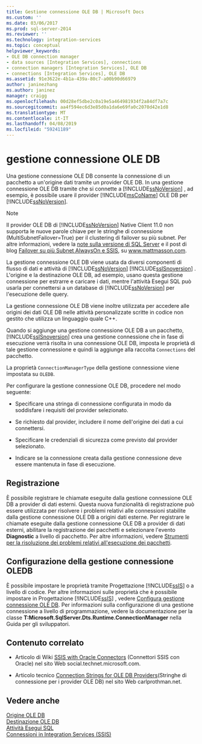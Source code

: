 ```yaml
---
title: Gestione connessione OLE DB | Microsoft Docs
ms.custom: ''
ms.date: 03/06/2017
ms.prod: sql-server-2014
ms.reviewer: ''
ms.technology: integration-services
ms.topic: conceptual
helpviewer_keywords:
- OLE DB connection manager
- data sources [Integration Services], connections
- connection managers [Integration Services], OLE DB
- connections [Integration Services], OLE DB
ms.assetid: 91e3622e-4b1a-439a-80c7-a00b90d66979
author: janinezhang
ms.author: janinez
manager: craigg
ms.openlocfilehash: 00d28ef5dbe2c0a19e5a464981934f2a84df7a7c
ms.sourcegitcommit: aa4f594ec6d3e85d0a1da6e69fa0c2070d42e1d8
ms.translationtype: MT
ms.contentlocale: it-IT
ms.lasthandoff: 04/08/2019
ms.locfileid: "59241189"
---
```

# <a name="ole-db-connection-manager"></a>gestione connessione OLE DB
  Una gestione connessione OLE DB consente la connessione di un pacchetto a un'origine dati tramite un provider OLE DB. In una gestione connessione OLE DB tramite che si connette a [!INCLUDE[ssNoVersion](../../includes/ssnoversion-md.md)] , ad esempio, è possibile usare il provider [!INCLUDE[msCoName](../../includes/msconame-md.md)] OLE DB per [!INCLUDE[ssNoVersion](../../includes/ssnoversion-md.md)].  
  
> [!NOTE]
>  Il provider OLE DB di [!INCLUDE[ssNoVersion](../../includes/ssnoversion-md.md)] Native Client 11.0 non supporta le nuove parole chiave per le stringhe di connessione (MultiSubnetFailover=True) per il clustering di failover su più subnet. Per altre informazioni, vedere la [note sulla versione di SQL Server](https://go.microsoft.com/fwlink/?LinkId=247824) e il post di blog [Failover su più Subnet AlwaysOn e SSIS](https://www.mattmasson.com/2012/03/alwayson-multi-subnet-failover-and-ssis/), su www.mattmasson.com.  
  
 La gestione connessione OLE DB viene usata da diversi componenti di flusso di dati e attività di [!INCLUDE[ssNoVersion](../../includes/ssnoversion-md.md)] [!INCLUDE[ssISnoversion](../../includes/ssisnoversion-md.md)] . L'origine e la destinazione OLE DB, ad esempio, usano questa gestione connessione per estrarre e caricare i dati, mentre l'attività Esegui SQL può usarla per connettersi a un database di [!INCLUDE[ssNoVersion](../../includes/ssnoversion-md.md)] per l'esecuzione delle query.  
  
 La gestione connessione OLE DB viene inoltre utilizzata per accedere alle origini dei dati OLE DB nelle attività personalizzate scritte in codice non gestito che utilizza un linguaggio quale C++.  
  
 Quando si aggiunge una gestione connessione OLE DB a un pacchetto, [!INCLUDE[ssISnoversion](../../includes/ssisnoversion-md.md)] crea una gestione connessione che in fase di esecuzione verrà risolta in una connessione OLE DB, imposta le proprietà di tale gestione connessione e quindi la aggiunge alla raccolta `Connections` del pacchetto.  
  
 La proprietà `ConnectionManagerType` della gestione connessione viene impostata su `OLEDB`.  
  
 Per configurare la gestione connessione OLE DB, procedere nel modo seguente:  
  
-   Specificare una stringa di connessione configurata in modo da soddisfare i requisiti del provider selezionato.  
  
-   Se richiesto dal provider, includere il nome dell'origine dei dati a cui connettersi.  
  
-   Specificare le credenziali di sicurezza come previsto dal provider selezionato.  
  
-   Indicare se la connessione creata dalla gestione connessione deve essere mantenuta in fase di esecuzione.  
  
## <a name="logging"></a>Registrazione  
 È possibile registrare le chiamate eseguite dalla gestione connessione OLE DB a provider di dati esterni. Questa nuova funzionalità di registrazione può essere utilizzata per risolvere i problemi relativi alle connessioni stabilite dalla gestione connessione OLE DB a origini dati esterne. Per registrare le chiamate eseguite dalla gestione connessione OLE DB a provider di dati esterni, abilitare la registrazione dei pacchetti e selezionare l'evento **Diagnostic** a livello di pacchetto. Per altre informazioni, vedere [Strumenti per la risoluzione dei problemi relativi all'esecuzione dei pacchetti](../troubleshooting/troubleshooting-tools-for-package-execution.md).  
  
## <a name="configuration-of-the-oledb-connection-manager"></a>Configurazione della gestione connessione OLEDB  
 È possibile impostare le proprietà tramite Progettazione [!INCLUDE[ssIS](../../includes/ssis-md.md)] o a livello di codice. Per altre informazioni sulle proprietà che è possibile impostare in Progettazione [!INCLUDE[ssIS](../../includes/ssis-md.md)] , vedere [Configura gestione connessione OLE DB](../configure-ole-db-connection-manager.md). Per informazioni sulla configurazione di una gestione connessione a livello di programmazione, vedere la documentazione per la classe **T:Microsoft.SqlServer.Dts.Runtime.ConnectionManager** nella Guida per gli sviluppatori.  
  
## <a name="related-content"></a>Contenuto correlato  
  
-   Articolo di Wiki [SSIS with Oracle Connectors](https://go.microsoft.com/fwlink/?LinkId=220670) (Connettori SSIS con Oracle) nel sito Web social.technet.microsoft.com.  
  
-   Articolo tecnico [Connection Strings for OLE DB Providers](https://go.microsoft.com/fwlink/?LinkId=220744)(Stringhe di connessione per i provider OLE DB) nel sito Web carlprothman.net.  
  
## <a name="see-also"></a>Vedere anche  
 [Origine OLE DB](../data-flow/ole-db-source.md)   
 [Destinazione OLE DB](../data-flow/ole-db-destination.md)   
 [Attività Esegui SQL](../control-flow/execute-sql-task.md)   
 [Connessioni in Integration Services &#40;SSIS&#41;](integration-services-ssis-connections.md)  
  
  
